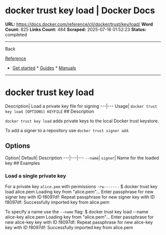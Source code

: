 # docker trust key load | Docker Docs

**URL:** https://docs.docker.com/reference/cli/docker/trust/key/load/
**Word Count:** 825
**Links Count:** 484
**Scraped:** 2025-07-16 01:52:23
**Status:** completed

---

Back

[Reference](https://docs.docker.com/reference/)

  * [Get started](https://docs.docker.com/get-started/)   * [Guides](https://docs.docker.com/guides/)   * [Manuals](https://docs.docker.com/manuals/)

* * *

# docker trust key load

Description| Load a private key file for signing   ---|---   Usage| `docker trust key load [OPTIONS] KEYFILE`      ## Description

`docker trust key load` adds private keys to the local Docker trust keystore.

To add a signer to a repository use `docker trust signer add`.

## Options

Option| Default| Description   ---|---|---   `--name`| `signer`| Name for the loaded key      ## Examples

### Load a single private key

For a private key `alice.pem` with permissions `-rw-------`               $ docker trust key load alice.pem          Loading key from "alice.pem"...     Enter passphrase for new signer key with ID f8097df:     Repeat passphrase for new signer key with ID f8097df:     Successfully imported key from alice.pem     

To specify a name use the `--name` flag:               $ docker trust key load --name alice-key alice.pem          Loading key from "alice.pem"...     Enter passphrase for new alice-key key with ID f8097df:     Repeat passphrase for new alice-key key with ID f8097df:     Successfully imported key from alice.pem